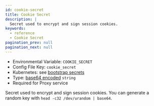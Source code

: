 ```yaml
---
id: cookie-secret
title: Cookie Secret
description: |
  Secret used to encrypt and sign session cookies.
keywords:
  - reference
  - Cookie Secret
pagination_prev: null
pagination_next: null
---
```


- Environmental Variable: `COOKIE_SECRET`
- Config File Key: `cookie_secret`
- Kubernetes: see [bootstrap secrets](/docs/deploying/k8s/configure#bootstrap-secrets)
- Type: [base64 encoded](https://en.wikipedia.org/wiki/Base64) `string`
- Required for Proxy service

Secret used to encrypt and sign session cookies. You can generate a random key with `head -c32 /dev/urandom | base64`.
